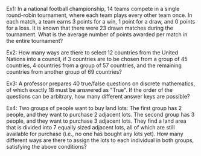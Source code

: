 Ex1: In a national football championship, 14 teams compete in a single round-robin tournament, where each team plays every other team once.
In each match, a team earns 3 points for a win, 1 point for a draw, and 0 points for a loss.
It is known that there were 23 drawn matches during the tournament.
What is the average number of points awarded per match in the entire tournament?

Ex2: How many ways are there to select 12 countries from the United Nations into a council, if 3 countries are to be chosen from a group of 45 countries, 4 countries from a group of 57 countries,
and the remaining countries from another group of 69 countries?

Ex3: A professor prepares 40 true/false questions on discrete mathematics, of which exactly 18 must be answered as "True". If the order of the questions can be arbitrary, how many different answer keys are possible?

Ex4: Two groups of people want to buy land lots:
The first group has 2 people, and they want to purchase 2 adjacent lots.
The second group has 3 people, and they want to purchase 3 adjacent lots.
They find a land area that is divided into 7 equally sized adjacent lots, all of which are still available for purchase (i.e., no one has bought any lots yet).
How many different ways are there to assign the lots to each individual in both groups, satisfying the above conditions?
